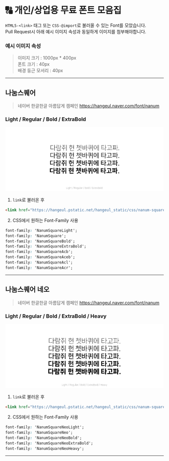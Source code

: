 # 🔠 개인/상업용 무료 폰트 모음집
`HTML5-<link>` 태그 또는 `CSS-@import`로 불러올 수 있는 Font를 모았습니다.<br>
Pull Request시 아래 예시 이미지 속성과 동일하게 이미지를 첨부해야합니다.

### 예시 이미지 속성
> 이미지 크기 : 1000px * 400px<br>
> 폰트 크기 : 40px<br>
> 배경 둥근 모서리 : 40px

---

## 나눔스퀘어
> 네이버 한글한글 아름답게 캠페인
> https://hangeul.naver.com/font/nanum

### Light / Regular / Bold / ExtraBold
![NanumSquare](NanumSquare/ex.png)


1. `link`로 불러온 후
```html
<link href="https://hangeul.pstatic.net/hangeul_static/css/nanum-square.css" rel="stylesheet">
```
2. CSS에서 원하는 Font-Family 사용
```css
font-family: 'NanumSquareLight';
font-family: 'NanumSquare';
font-family: 'NanumSquareBold';
font-family: 'NanumSquareExtraBold';
font-family: 'NanumSquareAcb';
font-family: 'NanumSquareAceb';
font-family: 'NanumSquareAcl';
font-family: 'NanumSquareAcr';
```

---

## 나눔스퀘어 네오
> 네이버 한글한글 아름답게 캠페인
> https://hangeul.naver.com/font/nanum

### Light / Regular / Bold / ExtraBold / Heavy
![NanumSquareNeo](NanumSquareNeo/ex.png)

1. `link`로 불러온 후
```html
<link href="https://hangeul.pstatic.net/hangeul_static/css/nanum-square-neo.css" rel="stylesheet">
```
2. CSS에서 원하는 Font-Family 사용
```css
font-family: 'NanumSquareNeoLight';
font-family: 'NanumSquareNeo';
font-family: 'NanumSquareNeoBold';
font-family: 'NanumSquareNeoExtraBold';
font-family: 'NanumSquareNeoHeavy';
```

---